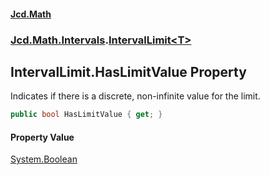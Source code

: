 #### [Jcd.Math](index.md 'index')
### [Jcd.Math.Intervals](Jcd.Math.Intervals.md 'Jcd.Math.Intervals').[IntervalLimit&lt;T&gt;](Jcd.Math.Intervals.IntervalLimit_T_.md 'Jcd.Math.Intervals.IntervalLimit<T>')

## IntervalLimit<T>.HasLimitValue Property

Indicates if there is a discrete, non-infinite value for the limit.

```csharp
public bool HasLimitValue { get; }
```

#### Property Value
[System.Boolean](https://docs.microsoft.com/en-us/dotnet/api/System.Boolean 'System.Boolean')